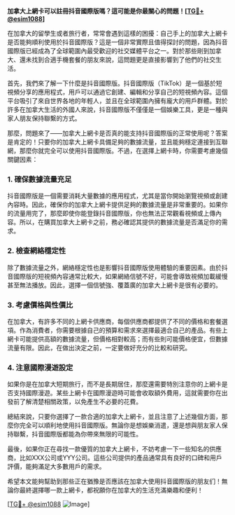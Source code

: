 **加拿大上網卡可以註冊抖音國際版嗎？這可能是你最關心的問題！[[TG💪+ @esim1088](https://t.me/s/esim1088)]**

在加拿大的留學生或者旅行者，常常會遇到這樣的困擾：自己手上的加拿大上網卡是否能夠順利使用於抖音國際版？這是一個非常實際且值得探討的問題，因為抖音國際版已經成為了全球範圍內最受歡迎的社交媒體平台之一。對於那些剛到加拿大、還未找到合適手機套餐的朋友來說，這問題更是直接影響到了他們的社交生活。

首先，我們來了解一下什麼是抖音國際版。抖音國際版（TikTok）是一個基於短視頻分享的應用程式，用戶可以通過它創建、編輯和分享自己的短視頻內容。這個平台吸引了來自世界各地的年輕人，並且在全球範圍內擁有龐大的用戶群體。對於許多在加拿大生活的外國人來說，抖音國際版不僅僅是一個娛樂工具，更是一種與家人朋友保持聯繫的方式。

那麼，問題來了——加拿大上網卡是否真的能支持抖音國際版的正常使用呢？答案是肯定的！只要你的加拿大上網卡具備足夠的數據流量，並且能夠穩定連接到互聯網，那麼你就完全可以使用抖音國際版。不過，在選擇上網卡時，你需要考慮幾個關鍵因素：

### **1. 確保數據流量充足**
抖音國際版是一個需要消耗大量數據的應用程式，尤其是當你開始瀏覽視頻或創建內容時。因此，確保你的加拿大上網卡提供足夠的數據流量是非常重要的。如果你的流量用完了，那麼即使你能登錄抖音國際版，你也無法正常觀看視頻或上傳內容。所以，在購買加拿大上網卡之前，務必確認其提供的數據流量是否滿足你的需求。

### **2. 檢查網絡穩定性**
除了數據流量之外，網絡穩定性也是影響抖音國際版使用體驗的重要因素。由於抖音國際版的短視頻內容通常比較大，如果網絡信號不好，可能會導致視頻加載緩慢甚至無法播放。因此，選擇一個信號強、覆蓋廣的加拿大上網卡是很有必要的。

### **3. 考慮價格與性價比**
在加拿大，有許多不同的上網卡供應商，每個供應商都提供了不同的價格和套餐選項。作為消費者，你需要根據自己的預算和需求來選擇最適合自己的產品。有些上網卡可能提供高額的數據流量，但價格相對較高；而有些則可能價格便宜，但數據流量有限。因此，在做出決定之前，一定要做好充分的比較和研究。

### **4. 注意國際漫遊設定**
如果你是在加拿大短期旅行，而不是長期居住，那麼還需要特別注意你的上網卡是否支持國際漫遊。某些上網卡在國際漫遊時可能會收取額外費用，這就需要你在出發前了解清楚相關政策，以免產生不必要的花費。

總結來說，只要你選擇了一款合適的加拿大上網卡，並且注意了上述幾個方面，那麼你完全可以順利地使用抖音國際版。無論你是想娛樂消遣，還是想與朋友家人保持聯繫，抖音國際版都能為你帶來無限的可能性。

最後，如果你正在尋找一款優質的加拿大上網卡，不妨考慮一下一些知名的供應商，比如XXX公司或YYY公司。這些公司提供的產品通常具有良好的口碑和用戶評價，能夠滿足大多數用戶的需求。

希望本文能夠幫助到那些正在猶豫是否應該在加拿大使用抖音國際版的朋友们！無論你最終選擇哪一款上網卡，都祝願你在加拿大的生活充滿樂趣和便利！

[[TG💪+ @esim1088](https://t.me/s/esim1088) ![Image](https://i.postimg.cc/4NQfJmqS/Snipaste-2025-05-13-00-14-12.png)]